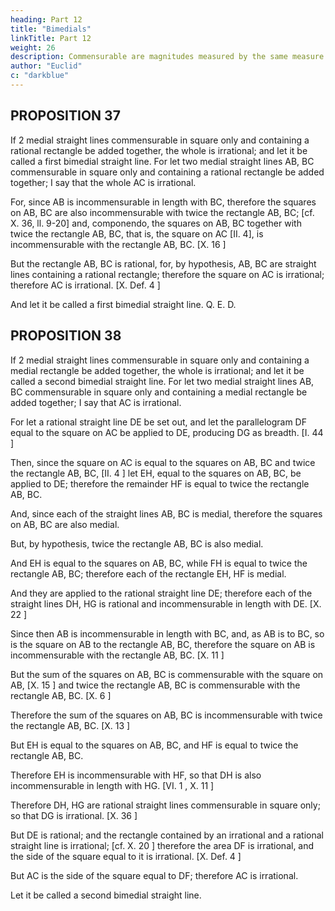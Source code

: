 ```yaml
---
heading: Part 12
title: "Bimedials"
linkTitle: Part 12
weight: 26
description: Commensurable are magnitudes measured by the same measure
author: "Euclid"
c: "darkblue"
---
```



## PROPOSITION 37

If 2 medial straight lines commensurable in square only and containing a rational rectangle be added together, the whole is irrational; and let it be called a first bimedial straight line.
For let two medial straight lines AB, BC commensurable in square only and containing a rational rectangle be added together; I say that the whole AC is irrational.

For, since AB is incommensurable in length with BC, therefore the squares on AB, BC are also incommensurable with twice the rectangle AB, BC; [cf. X. 36, ll. 9-20] and, componendo, the squares on AB, BC together with twice the rectangle AB, BC, that is, the square on AC [II. 4], is incommensurable with the rectangle AB, BC. [X. 16 ]

But the rectangle AB, BC is rational, for, by hypothesis, AB, BC are straight lines containing a rational rectangle; therefore the square on AC is irrational; therefore AC is irrational. [X. Def. 4 ]

And let it be called a first bimedial straight line. Q. E. D.


## PROPOSITION 38

If 2 medial straight lines commensurable in square only and containing a medial rectangle be added together, the whole is irrational; and let it be called a second bimedial straight line.
For let two medial straight lines AB, BC commensurable in square only and containing a medial rectangle be added together; I say that AC is irrational.

For let a rational straight line DE be set out, and let the parallelogram DF equal to the square on AC be applied to DE, producing DG as breadth. [I. 44 ]

Then, since the square on AC is equal to the squares on AB, BC and twice the rectangle AB, BC, [II. 4 ] let EH, equal to the squares on AB, BC, be applied to DE; therefore the remainder HF is equal to twice the rectangle AB, BC.

And, since each of the straight lines AB, BC is medial, therefore the squares on AB, BC are also medial.

But, by hypothesis, twice the rectangle AB, BC is also medial.

And EH is equal to the squares on AB, BC,
while FH is equal to twice the rectangle AB, BC; therefore each of the rectangle EH, HF is medial.

And they are applied to the rational straight line DE; therefore each of the straight lines DH, HG is rational and incommensurable in length with DE. [X. 22 ]

Since then AB is incommensurable in length with BC, and, as AB is to BC, so is the square on AB to the rectangle AB, BC, therefore the square on AB is incommensurable with the rectangle AB, BC. [X. 11 ]

But the sum of the squares on AB, BC is commensurable with the square on AB, [X. 15 ] and twice the rectangle AB, BC is commensurable with the rectangle AB, BC. [X. 6 ]

Therefore the sum of the squares on AB, BC is incommensurable
with twice the rectangle AB, BC. [X. 13 ]

But EH is equal to the squares on AB, BC, and HF is equal to twice the rectangle AB, BC.

Therefore EH is incommensurable with HF, so that DH is also incommensurable in length with HG. [VI. 1 , X. 11 ]

Therefore DH, HG are rational straight lines commensurable in square only; so that DG is irrational. [X. 36 ]

But DE is rational; and the rectangle contained by an irrational and a rational
straight line is irrational; [cf. X. 20 ] therefore the area DF is irrational, and the side of the square equal to it is irrational. [X. Def. 4 ]

But AC is the side of the square equal to DF; therefore AC is irrational.

Let it be called a second bimedial straight line.

